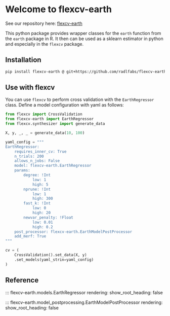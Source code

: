 # Welcome to flexcv-earth

See our repository here: [flexcv-earth](https://github.com/radlfabs/flexcv-earth)

This python package provides wrapper classes for the `earth` function from the `earth` package in R.
It then can be used as a sklearn estimator in python and especially in the `flexcv` package.

## Installation

```bash
pip install flexcv-earth @ git+https://github.com/radlfabs/flexcv-earth
```

## Use with flexcv

You can use `flexcv` to perform cross validation with the `EarthRegressor` class.
Define a model configuration with yaml as follows:

```python
from flexcv import CrossValidation
from flexcv-earth import EarthRegressor
from flexcv.synthesizer import generate_data

X, y, _, _ = generate_data(10, 100)

yaml_config = """
EarthRegressor:
    requires_inner_cv: True
    n_trials: 200
    allows_n_jobs: False
    model: flexcv-earth.EarthRegressor
    params:
        degree: !Int
            low: 1
            high: 5
        nprune: !Int
            low: 1
            high: 300
        fast_k: !Int
            low: 0
            high: 20
        newvar_penalty: !Float
            low: 0.01
            high: 0.2
    post_processor: flexcv-earth.EarthModelPostProcessor
    add_merf: True
"""

cv = (
    CrossValidation().set_data(X, y)
    .set_models(yaml_strin=yaml_config)
)
```

## Reference

::: flexcv-earth.models.EarthRegressor
    rendering:
        show_root_heading: false

::: flexcv-earth.model_postprocessing.EarthModelPostProcessor
    rendering:
        show_root_heading: false